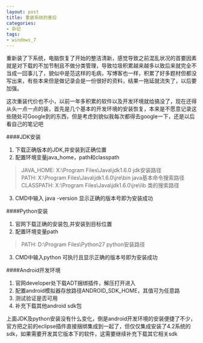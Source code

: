 ```yaml
---
layout: post
title: 重装系统的善后
categories:
- 杂记
tags:
- windows_7
---
```


重新装了下系统，电脑恢复了开始的整洁清新，感觉导致之前混乱状况的首要因素就是对下载的不加节制且不做分类管理，导致垃圾积累越来越多以致后来就完全不当成一回事儿了，貌似中是范这样的毛病，写博客也一样，积累了好多题材但都没写出来，有些本来但是做记录会是一份很好的资料，结果一拖延就流失了，以后要加强。

这次重装代价也不小，以前一年多积累的软件以及开发环境就给搞没了，现在还得从头一点一点的装，首先是几个基本的开发环境的安装恢复，本来是不愿意记录这些随处可Google到的东西，但是考虑到貌似我每次都得去google一下，还是以后看自己的笔记吧

####JDK安装

1. 下载正确版本的JDK,并安装到正确位置    
2. 配置环境变量java_home，path和classpath    
> JAVA_HOME: X:\Program Files\Java\jdk1.6.0  jdk安装路径   
> PATH: X:\Program Files\Java\jdk1.6.0\jre\bin java基本命令搜索路径   
> CLASSPATH: X:\Program Files\Java\jdk1.6.0\jre\lib 类的搜索路径
3. CMD中输入 java -version 显示正确的版本号即为安装成功

####Python安装
1. 官网下载正确的安装包,并安装到目标位置
2. 配置环境变量path
> PATH: D:\Program Files\Python27 python安装路径
3. CMD中输入python 可执行且显示正确的版本号即为安装成功

####Android开发环境
1. 官网developer处下载ADT捆绑插件，解压打开进入
2. 配置android模拟器存放路径ANDROID_SDK_HOME，其值可为任意路
3. 测试验证是否可用
4. 补充下载其他android sdk包

上面JDK及python安装没有什么变化，倒是android开发环境的安装便捷了不少，官方把之前的eclipse插件直接捆绑集成到一起了，但仅仅集成安装了4.2系统的sdk，如果需要开发其它版本下的软件，这需要继续补充下载其它相关sdk
